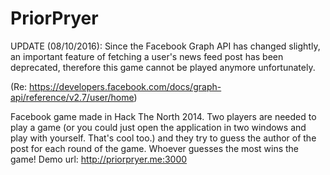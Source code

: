 # PriorPryer

UPDATE (08/10/2016): Since the Facebook Graph API has changed slightly,
an important feature of fetching a user's news feed post has been deprecated,
therefore this game cannot be played anymore unfortunately.

(Re: https://developers.facebook.com/docs/graph-api/reference/v2.7/user/home)

Facebook game made in Hack The North 2014.
Two players are needed to play a game (or you could just open the application in two windows and play with yourself. That's cool too.)
and they try to guess the author of the post for each round of the game. Whoever guesses the most wins the game!
Demo url: http://priorpryer.me:3000
